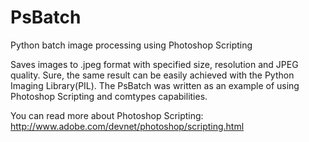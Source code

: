 # PsBatch
Python batch image processing using Photoshop Scripting

Saves images to .jpeg format with specified size, resolution and JPEG quality.
Sure, the same result can be easily achieved with the Python Imaging Library(PIL).
The PsBatch was written as an example of using Photoshop Scripting and comtypes capabilities.

You can read more about Photoshop Scripting: http://www.adobe.com/devnet/photoshop/scripting.html
